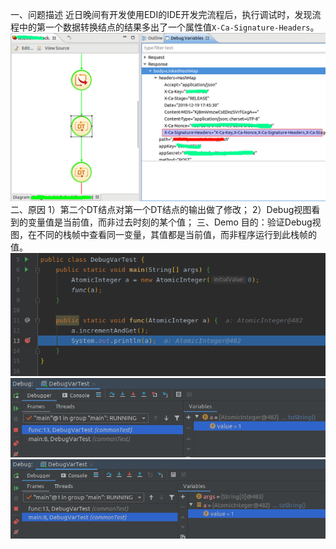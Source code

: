 一、问题描述
近日晚间有开发使用EDI的IDE开发完流程后，执行调试时，发现流程中的第一个数据转换结点的结果多出了一个属性值`X-Ca-Signature-Headers`。
![IDE截图](../../src/main/resources/picture/1240-20210115034735615.png)
二、原因
1）第二个DT结点对第一个DT结点的输出做了修改；
2）Debug视图看到的变量值是当前值，而非过去时刻的某个值；
三、Demo
目的：验证Debug视图，在不同的栈帧中查看同一变量，其值都是当前值，而非程序运行到此栈帧的值。
![测试程序](../../src/main/resources/picture/1240-20210115034735494.png)
![查看栈顶帧变量的值](../../src/main/resources/picture/1240-20210115034735456.png)
![查看次栈顶帧变量的值](../../src/main/resources/picture/1240-20210115034735388.png)